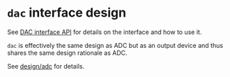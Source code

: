 # `dac` interface design

See [DAC interface
API](https://libhal.github.io/libhal/api/classhal_1_1dac.html) for details on
the interface and how to use it.

`dac` is effectively the same design as ADC but as an output device and thus
shares the same design rationale as ADC.

See [design/adc](adc.md) for details.